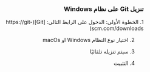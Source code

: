 


### <div dir=rtl> تنزيل Git على نظام Windows <dir>



<div dir=rtl>
1. الخطوة الأولى: الدخول على الرابط التالي:  [Git](https://git-scm.com/downloads)

2. اختيار نوع النظام Windows او macOs


3. سيتم تنزيله تلقائيًا

4. التثبيت <dir>
